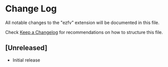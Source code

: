 # Change Log
All notable changes to the "ezfv" extension will be documented in this file.

Check [Keep a Changelog](http://keepachangelog.com/) for recommendations on how to structure this file.

## [Unreleased]
- Initial release